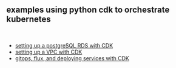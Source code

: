 ## examples using python cdk to orchestrate kubernetes

<br>

* [setting up a postgreSQL RDS with CDK](https://github.com/go-outside-labs/orchestration-toolkit/tree/master/kubernetes/python-cdk/python/PostgreSQL_example)
* [setting up a VPC with CDK](https://github.com/go-outside-labs/orchestration-toolkit/tree/master/kubernetes/python-cdk/python/VPC_example)
* [gitops, flux, and deploying services with CDK](https://github.com/go-outside-labs/orchestration-toolkit/blob/master/kubernetes/python-cdk/admin_guide_cdk.md)
